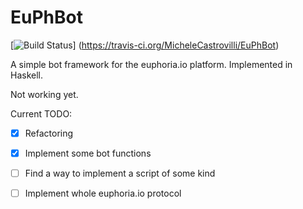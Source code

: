 EuPhBot
=========

[![Build Status](https://travis-ci.org/MicheleCastrovilli/EuPhBot.svg)] (https://travis-ci.org/MicheleCastrovilli/EuPhBot)

A simple bot framework for the euphoria.io platform.
Implemented in Haskell.

Not working yet. 

Current TODO:
  * [x] Refactoring
  * [x] Implement some bot functions
  * [ ] Find a way to implement a script of some kind
  * [ ] Implement whole euphoria.io protocol

